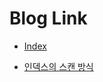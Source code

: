 # Blog Link

- [Index](https://devroach.tistory.com/38)

- [인덱스의 스캔 방식](https://devroach.tistory.com/40)

